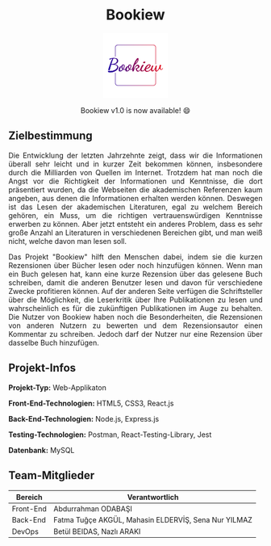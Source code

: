 # <h1 align="center"> Bookiew </h1>

<p align="center"> 
    <img
        src="./client/src/assets/logos/logo.png"
        raw=true
        alt="Bookiew_Logo"
        style="width: 128px; height: 128px" />
</p>

<p align="center"> 
    Bookiew v1.0 is now available! 😄
</p>

## Zielbestimmung

<p align="justify">Die Entwicklung der letzten Jahrzehnte zeigt, dass wir die Informationen überall sehr leicht und in kurzer Zeit bekommen können, insbesondere durch die Milliarden von Quellen im Internet. Trotzdem hat man noch die Angst vor die Richtigkeit der Informationen und Kenntnisse, die dort präsentiert wurden, da die Webseiten die akademischen Referenzen kaum angeben, aus denen die Informationen erhalten werden können. Deswegen ist das Lesen der akademischen Literaturen, egal zu welchem Bereich gehören, ein Muss, um die richtigen vertrauenswürdigen Kenntnisse erwerben zu können. Aber jetzt entsteht ein anderes Problem, dass es sehr große Anzahl an Literaturen in verschiedenen Bereichen gibt, und man weiß nicht, welche davon man lesen soll. </p>

<p align="justify">Das Projekt "Bookiew" hilft den Menschen dabei, indem sie die kurzen Rezensionen über Bücher lesen oder noch hinzufügen können. Wenn man ein Buch gelesen hat, kann eine kurze Rezension über das gelesene Buch schreiben, damit die anderen Benutzer lesen und davon für verschiedene Zwecke profitieren können. Auf der anderen Seite verfügen die Schriftsteller über die Möglichkeit, die Leserkritik über Ihre Publikationen zu lesen und wahrscheinlich es für die zukünftigen Publikationen im Auge zu behalten. Die Nutzer von Bookiew haben noch die Besonderheiten, die Rezensionen von anderen Nutzern zu bewerten und dem Rezensionsautor einen Kommentar zu schreiben. Jedoch darf der Nutzer nur eine Rezension über dasselbe Buch hinzufügen.</p>

## Projekt-Infos

**Projekt-Typ:** Web-Applikaton

**Front-End-Technologien:** HTML5, CSS3, React.js

**Back-End-Technologien:** Node.js, Express.js

**Testing-Technologien:** Postman, React-Testing-Library, Jest

**Datenbank:** MySQL

## Team-Mitglieder

| **Bereich** | **Verantwortlich** |
| --- | --- |
| Front-End | Abdurrahman ODABAŞI |
| Back-End | Fatma Tuğçe AKGÜL, Mahasin ELDERVİŞ, Sena Nur YILMAZ |
| DevOps | Betül BEIDAS, Nazlı ARAKI |